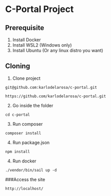 # C-Portal Project

## Prerequisite
1. Install Docker
2. Install WSL2 (Windows only)
3. Install Ubuntu (Or any linux distro you want)

## Cloning

1. Clone project
```
git@github.com:karlodelarosa/c-portal.git
```
```
https://github.com/karlodelarosa/c-portal.git
```

2. Go inside the folder
```
cd c-portal
```

3. Run composer
```
composer install
```

4. Run package.json
```
npm install
```

4. Run docker
```
./vendor/bin/sail up -d
```

###Access the site
```
http://localhost/
```
